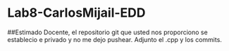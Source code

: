 # Lab8-CarlosMijail-EDD
##Estimado Docente, el repositorio git que usted nos proporciono se establecio e privado y no me dejo pushear. Adjunto el .cpp y los commits.
